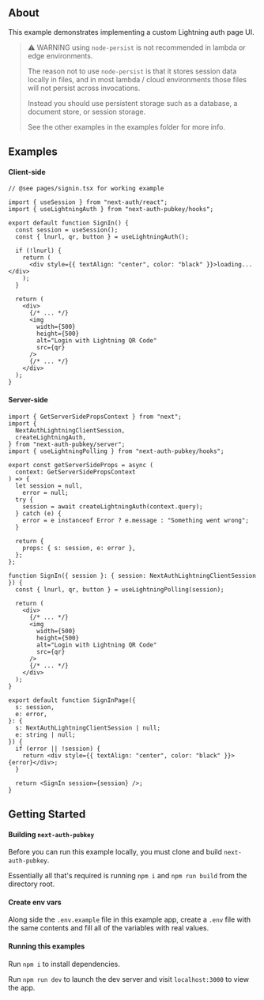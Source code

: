 ## About

This example demonstrates implementing a custom Lightning auth page UI.

> ⚠️ WARNING using `node-persist` is not recommended in lambda or edge environments.
>
> The reason not to use `node-persist` is that it stores session data locally in files, and in most lambda / cloud environments those files will not persist across invocations.
>
> Instead you should use persistent storage such as a database, a document store, or session storage.
>
> See the other examples in the examples folder for more info.

## Examples

#### Client-side

```tsx
// @see pages/signin.tsx for working example

import { useSession } from "next-auth/react";
import { useLightningAuth } from "next-auth-pubkey/hooks";

export default function SignIn() {
  const session = useSession();
  const { lnurl, qr, button } = useLightningAuth();

  if (!lnurl) {
    return (
      <div style={{ textAlign: "center", color: "black" }}>loading...</div>
    );
  }

  return (
    <div>
      {/* ... */}
      <img
        width={500}
        height={500}
        alt="Login with Lightning QR Code"
        src={qr}
      />
      {/* ... */}
    </div>
  );
}
```

#### Server-side

```tsx
import { GetServerSidePropsContext } from "next";
import {
  NextAuthLightningClientSession,
  createLightningAuth,
} from "next-auth-pubkey/server";
import { useLightningPolling } from "next-auth-pubkey/hooks";

export const getServerSideProps = async (
  context: GetServerSidePropsContext
) => {
  let session = null,
    error = null;
  try {
    session = await createLightningAuth(context.query);
  } catch (e) {
    error = e instanceof Error ? e.message : "Something went wrong";
  }

  return {
    props: { s: session, e: error },
  };
};

function SignIn({ session }: { session: NextAuthLightningClientSession }) {
  const { lnurl, qr, button } = useLightningPolling(session);

  return (
    <div>
      {/* ... */}
      <img
        width={500}
        height={500}
        alt="Login with Lightning QR Code"
        src={qr}
      />
      {/* ... */}
    </div>
  );
}

export default function SignInPage({
  s: session,
  e: error,
}: {
  s: NextAuthLightningClientSession | null;
  e: string | null;
}) {
  if (error || !session) {
    return <div style={{ textAlign: "center", color: "black" }}>{error}</div>;
  }

  return <SignIn session={session} />;
}
```

## Getting Started

#### Building `next-auth-pubkey`

Before you can run this example locally, you must clone and build `next-auth-pubkey`.

Essentially all that's required is running `npm i` and `npm run build` from the directory root.

#### Create env vars

Along side the `.env.example` file in this example app, create a `.env` file with the same contents and fill all of the variables with real values.

#### Running this examples

Run `npm i` to install dependencies.

Run `npm run dev` to launch the dev server and visit `localhost:3000` to view the app.

